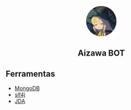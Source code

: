 <p align="center">
  <img src="./assets/avatar.png" alt="Azusa Aizawa" width="80" height="80"/>
</p>

<h2 align="center"><b>Aizawa BOT</b></h2>

## Ferramentas
- [MongoDB](https://www.mongodb.com/pt-br)
- [slf4j](https://github.com/qos-ch/slf4j)
- [JDA](https://github.com/discord-jda/JDA)